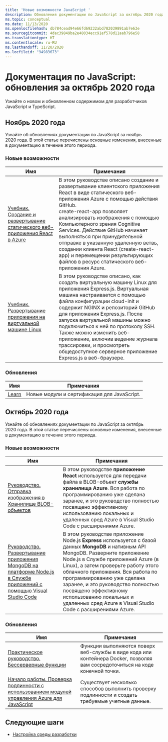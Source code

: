 ```yaml
---
title: 'Новые возможности JavaScript '
description: Обновления документации по JavaScript за октябрь 2020 года
ms.topic: conceptual
ms.date: 11/13/2020
ms.openlocfilehash: db784cead94e66fd69232abd782039891ab7e63e
ms.sourcegitcommit: 4dac39849ba2e48034ecc91ef578d11aab796e58
ms.translationtype: HT
ms.contentlocale: ru-RU
ms.lasthandoff: 11/20/2020
ms.locfileid: "94983673"
---
```

# <a name="javascript-docs-whats-new-for-october-2020"></a>Документация по JavaScript: обновления за октябрь 2020 года

Узнайте о новом и обновленном содержимом для разработчиков JavaScript и TypeScript.


## <a name="2020-november"></a>Ноябрь 2020 года

Узнайте об обновлениях документации по JavaScript за ноябрь 2020 года. В этой статье перечислены основные изменения, внесенные в документацию в течение этого периода.

### <a name="whats-new"></a>Новые возможности

|Имя|Примечания|
|---------------------------------------|--|
|[Учебник. Создание и развертывание статического веб-приложения React в Azure](./tutorial/static-web-app/introduction.md)|В этом руководстве описано создание и развертывание клиентского приложения React в виде статического веб-приложения Azure с помощью действия GitHub.<br>create-react-app позволяет анализировать изображения с помощью Компьютерного зрения Cognitive Services. Действие GitHub начинает выполняться при принудительной отправке в указанную удаленную ветвь, создании клиента React (create-react-app) и перемещении результирующих файлов в ресурс статического веб-приложения Azure.|
|[Учебник. Развертывание приложения на виртуальной машине Linux](./tutorial/nodejs-virtual-machine-vm/introduction.md)|В этом руководстве описано, как создать виртуальную машину Linux для приложения Express.js. Виртуальная машина настраивается с помощью файла конфигурации cloud-init и содержит NGINX и репозиторий GitHub для приложения Express.js. После запуска виртуальной машины можно подключиться к ней по протоколу SSH. Также можно изменить веб-приложение, включив ведение журнала трассировки, и просмотреть общедоступное серверное приложение Express.js в веб-браузере.|

### <a name="whats-updated"></a>Обновления

|Имя|Примечания|
|---------------------------------------|--|
|[Learn](learn-azure-javascript.md)|Новые модули и сертификация для JavaScript.|

## <a name="2020-october"></a>Октябрь 2020 года

Узнайте об обновлениях документации по JavaScript за октябрь 2020 года. В этой статье перечислены основные изменения, внесенные в документацию в течение этого периода.

### <a name="whats-new"></a>Новые возможности

|Имя|Примечания|
|---------------------------------------|--|
|[Руководство. Отправка изображения в Хранилище BLOB-объектов](./tutorial/browser-file-upload.yml?preview=tutorialFeedback)|В этом руководстве **приложение React** используется для передачи файла в BLOB-объект **службы хранилища Azure**. Вся работа по программированию уже сделана заранее, и это руководство полностью посвящено эффективному использованию локальных и удаленных сред Azure в Visual Studio Code с расширениями Azure.|
|[Руководство. Развертывание приложения MongoDB на платформе Node.js в Службе приложений с помощью Visual Studio Code](./tutorial/web-app-mongodb.yml?preview=tutorialFeedback)|В этом руководстве приложение Node.js **Express** используется с базой данных **MongoDB** и нативным API MongoDB. Разверните приложение Node.js в Службе приложений Azure (в Linux), а затем проверьте работу этого облачного приложения. Вся работа по программированию уже сделана заранее, и это руководство полностью посвящено эффективному использованию локальных и удаленных сред Azure в Visual Studio Code с расширениями Azure.|

### <a name="whats-updated"></a>Обновления

|Имя|Примечания|
|---------------------------------------|--|
|[Практическое руководство. Бессерверные функции](how-to/develop-serverless-apps.md)|Функции выполняются поверх веб-службы в виде кода или контейнера Docker, позволяя вам сосредоточиться на коде конечной точки.|
|[Начало работы. Проверка подлинности с использованием модулей управления Azure для JavaScript](core/node-sdk-azure-authenticate.md)|Существует несколько способов выполнить проверку подлинности и создать требуемые учетные данные.|

## <a name="next-steps"></a>Следующие шаги

* [Настройка среды разработки](./core/configure-local-development-environment.md)